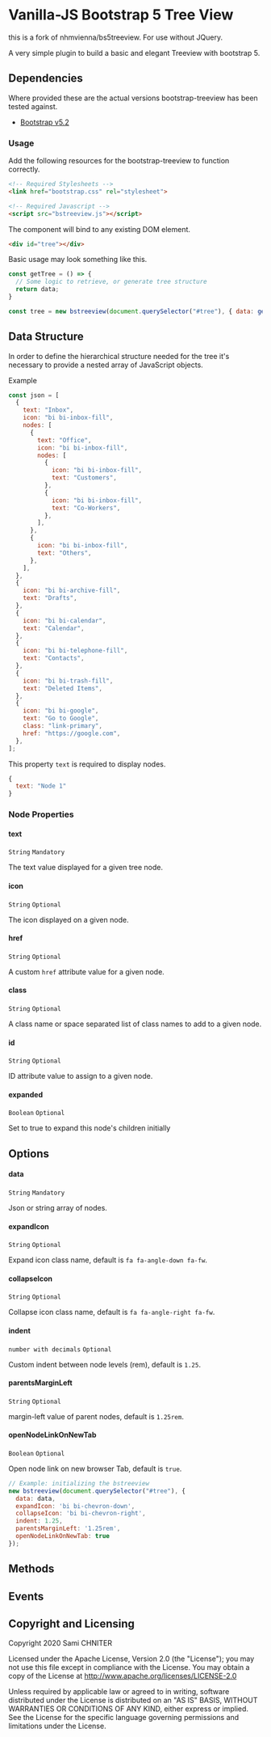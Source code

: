 # Vanilla-JS Bootstrap 5 Tree View

this is a fork of nhmvienna/bs5treeview. For use without JQuery.

A very simple plugin to build a basic and elegant Treeview with bootstrap 5.



## Dependencies

Where provided these are the actual versions bootstrap-treeview has been tested against.

- [Bootstrap v5.2](http://getbootstrap.com/)

### Usage

Add the following resources for the bootstrap-treeview to function correctly.

```html
<!-- Required Stylesheets -->
<link href="bootstrap.css" rel="stylesheet">

<!-- Required Javascript -->
<script src="bstreeview.js"></script>
```

The component will bind to any existing DOM element.

```html
<div id="tree"></div>
```

Basic usage may look something like this.

```javascript
const getTree = () => {
  // Some logic to retrieve, or generate tree structure
  return data;
}

const tree = new bstreeview(document.querySelector("#tree"), { data: getTree() });
```


## Data Structure

In order to define the hierarchical structure needed for the tree it's necessary to provide a nested array of JavaScript objects.

Example

```javascript
const json = [
  {
    text: "Inbox",
    icon: "bi bi-inbox-fill",
    nodes: [
      {
        text: "Office",
        icon: "bi bi-inbox-fill",
        nodes: [
          {
            icon: "bi bi-inbox-fill",
            text: "Customers",
          },
          {
            icon: "bi bi-inbox-fill",
            text: "Co-Workers",
          },
        ],
      },
      {
        icon: "bi bi-inbox-fill",
        text: "Others",
      },
    ],
  },
  {
    icon: "bi bi-archive-fill",
    text: "Drafts",
  },
  {
    icon: "bi bi-calendar",
    text: "Calendar",
  },
  {
    icon: "bi bi-telephone-fill",
    text: "Contacts",
  },
  {
    icon: "bi bi-trash-fill",
    text: "Deleted Items",
  },
  {
    icon: "bi bi-google",
    text: "Go to Google",
    class: "link-primary",
    href: "https://google.com",
  },
];
```

This property `text` is required to display nodes.

```javascript
{
  text: "Node 1"
}
```

### Node Properties

#### text
`String` `Mandatory`

The text value displayed for a given tree node.

#### icon
`String` `Optional`

The icon displayed on a given node.

#### href
`String` `Optional`

A custom `href` attribute value for a given node.

#### class
`String` `Optional`

A class name or space separated list of class names to add to a given node.

#### id
`String` `Optional`

ID attribute value to assign to a given node.

#### expanded
`Boolean` `Optional`

Set to true to expand this node's children initially

## Options

#### data
`String` `Mandatory`

Json or string array of nodes.

#### expandIcon
`String` `Optional`

Expand icon class name, default is `fa fa-angle-down fa-fw`.

#### collapseIcon
`String` `Optional`

Collapse icon class name, default is `fa fa-angle-right fa-fw`.

#### indent
`number with decimals` `Optional`

Custom indent between node levels (rem), default is `1.25`.

#### parentsMarginLeft
`String` `Optional`

margin-left value of parent nodes, default is `1.25rem`.

#### openNodeLinkOnNewTab
`Boolean` `Optional`

Open node link on new browser Tab, default is `true`.

```javascript
// Example: initializing the bstreeview
new bstreeview(document.querySelector("#tree"), {
  data: data,
  expandIcon: 'bi bi-chevron-down',
  collapseIcon: 'bi bi-chevron-right',
  indent: 1.25,
  parentsMarginLeft: '1.25rem',
  openNodeLinkOnNewTab: true
});
```

## Methods


## Events





## Copyright and Licensing
Copyright 2020 Sami CHNITER

Licensed under the Apache License, Version 2.0 (the "License");
you may not use this file except in compliance with the License.
You may obtain a copy of the License at <http://www.apache.org/licenses/LICENSE-2.0>

Unless required by applicable law or agreed to in writing, software
distributed under the License is distributed on an "AS IS" BASIS,
WITHOUT WARRANTIES OR CONDITIONS OF ANY KIND, either express or implied.
See the License for the specific language governing permissions and
limitations under the License.
